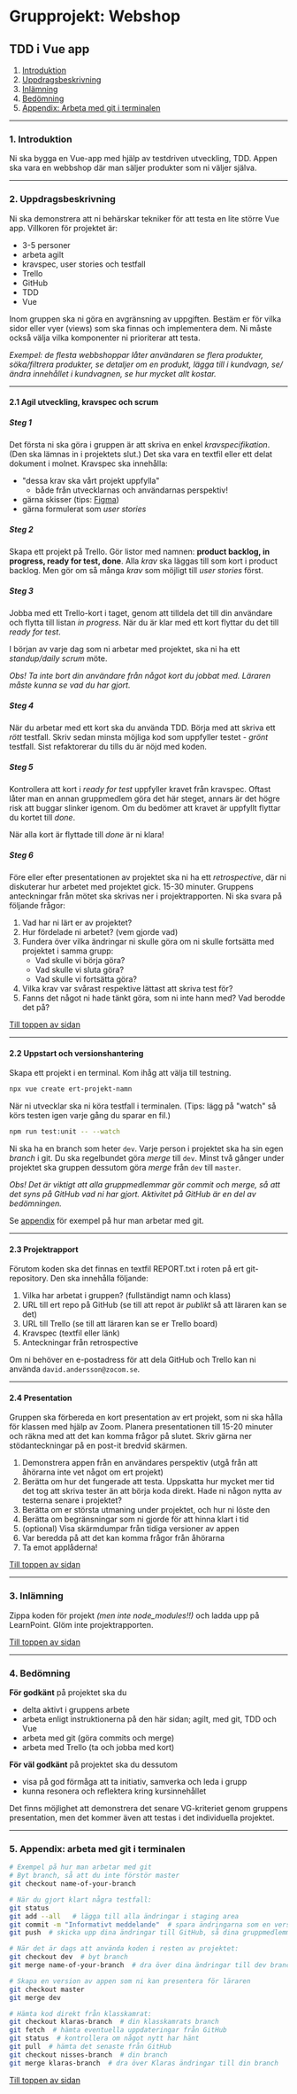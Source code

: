 # Grupprojekt: Webshop
## TDD i Vue app
1. [Introduktion](#1-introduktion)
1. [Uppdragsbeskrivning](#2-uppdragsbeskrivning)
1. [Inlämning](#3-inlämning)
1. [Bedömning](#3-bedömning)
1. [Appendix: Arbeta med git i terminalen](#4-appendix-arbeta-med-git-i-terminalen)

---
### 1. Introduktion

Ni ska bygga en Vue-app med hjälp av testdriven utveckling, TDD. Appen ska vara en webbshop där man säljer produkter som ni väljer själva.

---
### 2. Uppdragsbeskrivning

Ni ska demonstrera att ni behärskar tekniker för att testa en lite större Vue app. Villkoren för projektet är:

+ 3-5 personer
+ arbeta agilt
+ kravspec, user stories och testfall
+ Trello
+ GitHub
+ TDD
+ Vue

Inom gruppen ska ni göra en avgränsning av uppgiften. Bestäm er för vilka sidor eller vyer (views) som ska finnas och implementera dem. Ni måste också välja vilka komponenter ni prioriterar att testa.

*Exempel: de flesta webbshoppar låter användaren se flera produkter, söka/filtrera produkter, se detaljer om en produkt, lägga till i kundvagn, se/ändra innehållet i kundvagnen, se hur mycket allt kostar.*

---
#### 2.1 Agil utveckling, kravspec och scrum
##### Steg 1
Det första ni ska göra i gruppen är att skriva en enkel *kravspecifikation*. (Den ska lämnas in i projektets slut.) Det ska vara en textfil eller ett delat dokument i molnet. Kravspec ska innehålla:
+ "dessa krav ska vårt projekt uppfylla"
    + både från utvecklarnas och användarnas perspektiv!
+ gärna skisser (tips: [Figma](https://figma.com/))
+ gärna formulerat som *user stories*

##### Steg 2
Skapa ett projekt på Trello. Gör listor med namnen: **product backlog, in progress, ready for test, done**. Alla *krav* ska läggas till som kort i product backlog. Men gör om så många *krav* som möjligt till *user stories* först.

##### Steg 3
Jobba med ett Trello-kort i taget, genom att tilldela det till din användare och flytta till listan *in progress*. När du är klar med ett kort flyttar du det till *ready for test*.

I början av varje dag som ni arbetar med projektet, ska ni ha ett *standup/daily scrum* möte.

*Obs! Ta inte bort din användare från något kort du jobbat med. Läraren måste kunna se vad du har gjort.*

##### Steg 4
När du arbetar med ett kort ska du använda TDD. Börja med att skriva ett *rött* testfall. Skriv sedan minsta möjliga kod som uppfyller testet - *grönt* testfall. Sist refaktorerar du tills du är nöjd med koden.

##### Steg 5
Kontrollera att kort i *ready for test* uppfyller kravet från kravspec. Oftast låter man en annan gruppmedlem göra det här steget, annars är det högre risk att buggar slinker igenom. Om du bedömer att kravet är uppfyllt flyttar du kortet till *done*.

När alla kort är flyttade till *done* är ni klara!

##### Steg 6
Före eller efter presentationen av projektet ska ni ha ett *retrospective*, där ni diskuterar hur arbetet med projektet gick. 15-30 minuter. Gruppens anteckningar från mötet ska skrivas ner i projektrapporten. Ni ska svara på följande frågor:
1. Vad har ni lärt er av projektet?
3. Hur fördelade ni arbetet? (vem gjorde vad)
1. Fundera över vilka ändringar ni skulle göra om ni skulle fortsätta med projektet i samma grupp:
    + Vad skulle vi börja göra?
    + Vad skulle vi sluta göra?
    + Vad skulle vi fortsätta göra?
2. Vilka krav var svårast respektive lättast att skriva test för?
2. Fanns det något ni hade tänkt göra, som ni inte hann med? Vad berodde det på?

[Till toppen av sidan](#grupprojekt-tdd-i-vue-app)

---
#### 2.2 Uppstart och versionshantering
Skapa ett projekt i en terminal. Kom ihåg att välja till testning.
```bash
npx vue create ert-projekt-namn
```

När ni utvecklar ska ni köra testfall i terminalen. (Tips: lägg på "watch" så körs testen igen varje gång du sparar en fil.)
```bash
npm run test:unit -- --watch
```

Ni ska ha en branch som heter `dev`. Varje person i projektet ska ha sin egen *branch* i git. Du ska regelbundet göra *merge* till `dev`. Minst två gånger under projektet ska gruppen dessutom göra *merge* från `dev` till `master`.

*Obs! Det är viktigt att alla gruppmedlemmar gör commit och merge, så att det syns på GitHub vad ni har gjort. Aktivitet på GitHub är en del av bedömningen.*

Se [appendix](#4-appendix-arbeta-med-git-i-terminalen) för exempel på hur man arbetar med git.

---
#### 2.3 Projektrapport
Förutom koden ska det finnas en textfil REPORT.txt i roten på ert git-repository. Den ska innehålla följande:
1. Vilka har arbetat i gruppen? (fullständigt namn och klass)
1. URL till ert repo på GitHub (se till att repot är *publikt* så att läraren kan se det)
3. URL till Trello (se till att läraren kan se er Trello board)
4. Kravspec (textfil eller länk)
5. Anteckningar från retrospective

Om ni behöver en e-postadress för att dela GitHub och Trello kan ni använda `david.andersson@zocom.se`.

---
#### 2.4 Presentation
Gruppen ska förbereda en kort presentation av ert projekt, som ni ska hålla för klassen med hjälp av Zoom. Planera presentationen till 15-20 minuter och räkna med att det kan komma frågor på slutet. Skriv gärna ner stödanteckningar på en post-it bredvid skärmen.
1. Demonstrera appen från en användares perspektiv (utgå från att åhörarna inte vet något om ert projekt)
1. Berätta om hur det fungerade att testa. Uppskatta hur mycket mer tid det tog att skriva tester än att börja koda direkt. Hade ni någon nytta av testerna senare i projektet?
1. Berätta om er största utmaning under projektet, och hur ni löste den
1. Berätta om begränsningar som ni gjorde för att hinna klart i tid
1. (optional) Visa skärmdumpar från tidiga versioner av appen
1. Var beredda på att det kan komma frågor från åhörarna
1. Ta emot applåderna!

[Till toppen av sidan](#grupprojekt-tdd-i-vue-app)

---
### 3. Inlämning
Zippa koden för projekt *(men inte node_modules!!)* och ladda upp på LearnPoint. Glöm inte projektrapporten.


[Till toppen av sidan](#grupprojekt-tdd-i-vue-app)

---
### 4. Bedömning
**För godkänt** på projektet ska du
+ delta aktivt i gruppens arbete
+ arbeta enligt instruktionerna på den här sidan; agilt, med git, TDD och Vue
+ arbeta med git (göra commits och merge)
+ arbeta med Trello (ta och jobba med kort)

**För väl godkänt** på projektet ska du dessutom
+ visa på god förmåga att ta initiativ, samverka och leda i grupp
+ kunna resonera och reflektera kring kursinnehållet

Det finns möjlighet att demonstrera det senare VG-kriteriet genom gruppens presentation, men det kommer även att testas i det individuella projektet.

---
### 5. Appendix: arbeta med git i terminalen
```bash
# Exempel på hur man arbetar med git
# Byt branch, så att du inte förstör master
git checkout name-of-your-branch

# När du gjort klart några testfall:
git status
git add --all   # lägga till alla ändringar i staging area
git commit -m "Informativt meddelande"  # spara ändringarna som en version i repot
git push  # skicka upp dina ändringar till GitHub, så dina gruppmedlemmar kan se koden

# När det är dags att använda koden i resten av projektet:
git checkout dev  # byt branch
git merge name-of-your-branch  # dra över dina ändringar till dev branch

# Skapa en version av appen som ni kan presentera för läraren
git checkout master
git merge dev

# Hämta kod direkt från klasskamrat:
git checkout klaras-branch  # din klasskamrats branch
git fetch  # hämta eventuella uppdateringar från GitHub
git status  # kontrollera om något nytt har hänt
git pull  # hämta det senaste från GitHub
git checkout nisses-branch  # din branch
git merge klaras-branch  # dra över Klaras ändringar till din branch
```

[Till toppen av sidan](#grupprojekt-tdd-i-vue-app)
